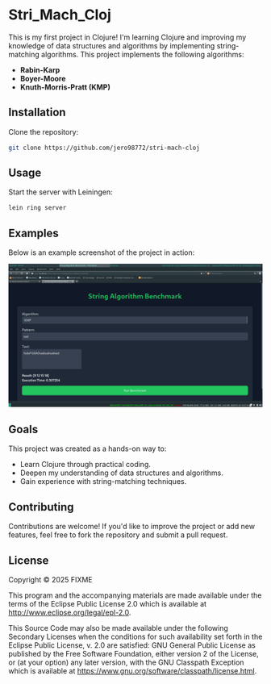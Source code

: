 # **Stri_Mach_Cloj**

This is my first project in Clojure! I'm learning Clojure and improving my knowledge of data structures and algorithms by implementing string-matching algorithms. This project implements the following algorithms:

- **Rabin-Karp**
- **Boyer-Moore**
- **Knuth-Morris-Pratt (KMP)**

## **Installation**

Clone the repository:

```bash
git clone https://github.com/jero98772/stri-mach-cloj
```

## **Usage**

Start the server with Leiningen:

```bash
lein ring server
```

## **Examples**

Below is an example screenshot of the project in action:

![Example](https://github.com/jero98772/stri-mach-cloj/blob/main/doc/pictures/1.png)

## **Goals**

This project was created as a hands-on way to:
- Learn Clojure through practical coding.
- Deepen my understanding of data structures and algorithms.
- Gain experience with string-matching techniques.

## **Contributing**

Contributions are welcome! If you'd like to improve the project or add new features, feel free to fork the repository and submit a pull request.

## License

Copyright © 2025 FIXME

This program and the accompanying materials are made available under the
terms of the Eclipse Public License 2.0 which is available at
http://www.eclipse.org/legal/epl-2.0.

This Source Code may also be made available under the following Secondary
Licenses when the conditions for such availability set forth in the Eclipse
Public License, v. 2.0 are satisfied: GNU General Public License as published by
the Free Software Foundation, either version 2 of the License, or (at your
option) any later version, with the GNU Classpath Exception which is available
at https://www.gnu.org/software/classpath/license.html.
